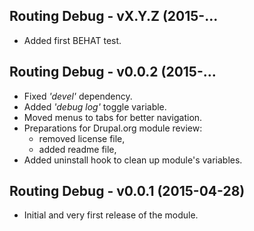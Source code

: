 Routing Debug - vX.Y.Z (2015-...
--------------------------------------------------------------------------------
- Added first BEHAT test.

Routing Debug - v0.0.2 (2015-...
--------------------------------------------------------------------------------
- Fixed _'devel'_ dependency.
- Added _'debug log'_ toggle variable.
- Moved menus to tabs for better navigation.
- Preparations for Drupal.org module review:
  - removed license file,
  - added readme file,
- Added uninstall hook to clean up module's variables.

Routing Debug - v0.0.1 (2015-04-28)
--------------------------------------------------------------------------------
- Initial and very first release of the module.
